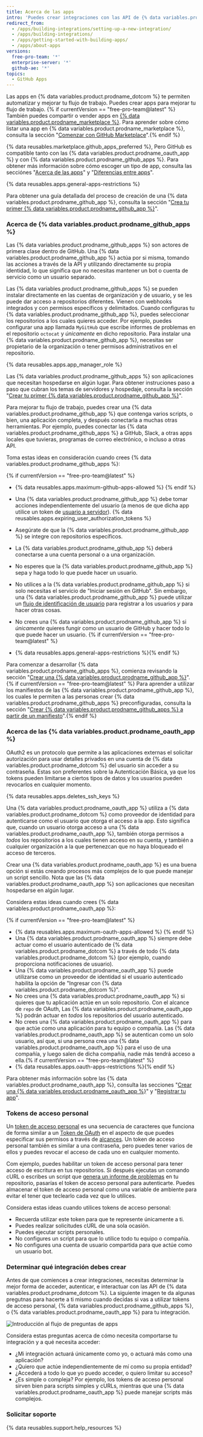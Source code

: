 ```yaml
---
title: Acerca de las apps
intro: 'Puedes crear integraciones con las API de {% data variables.product.prodname_dotcom %} para agregar flexibilidad y reducir la fricción en tu propio flujo de trabajo. También puedes compartir las integraciones con otros en [{% data variables.product.prodname_marketplace %}](https://github.com/marketplace).'
redirect_from:
  - /apps/building-integrations/setting-up-a-new-integration/
  - /apps/building-integrations/
  - /apps/getting-started-with-building-apps/
  - /apps/about-apps
versions:
  free-pro-team: '*'
  enterprise-server: '*'
  github-ae: '*'
topics:
  - GitHub Apps
---
```


Las apps en {% data variables.product.prodname_dotcom %} te permiten automatizar y mejorar tu flujo de trabajo. Puedes crear apps para mejorar tu flujo de trabajo. {% if currentVersion == "free-pro-team@latest" %} También puedes compartir o vender apps en [{% data variables.product.prodname_marketplace %}](https://github.com/marketplace). Para aprender sobre cómo listar una app en {% data variables.product.prodname_marketplace %}, consulta la sección "[Comenzar con GitHub Marketplace](/marketplace/getting-started/)".{% endif %}

{% data reusables.marketplace.github_apps_preferred %}, Pero GitHub es compatible tanto con las {% data variables.product.prodname_oauth_app %} y con {% data variables.product.prodname_github_apps %}. Para obtener más información sobre cómo escoger un tipo de app, consulta las secciónes "[Acerca de las apps](/apps/about-apps/)" y "[Diferencias entre apps](/apps/differences-between-apps/)".

{% data reusables.apps.general-apps-restrictions %}

Para obtener una guía detallada del proceso de creación de una {% data variables.product.prodname_github_app %}, consulta la sección "[Crea tu primer {% data variables.product.prodname_github_app %}](/apps/building-your-first-github-app)".

### Acerca de {% data variables.product.prodname_github_apps %}

Las {% data variables.product.prodname_github_apps %} son actores de primera clase dentro de GitHub. Una {% data variables.product.prodname_github_app %} actúa por si misma, tomando las acciones a través de la API y utilizando directamente su propia identidad, lo que significa que no necesitas mantener un bot o cuenta de servicio como un usuario separado.

Las {% data variables.product.prodname_github_apps %} se pueden instalar directamente en las cuentas de organización y de usuario, y se les puede dar acceso a repositorios diferentes. Vienen con webhooks integrados y con permisos específicos y delimitados. Cuando configuras tu {% data variables.product.prodname_github_app %}, puedes seleccionar los repositorios a los cuales quieres acceder. Por ejemplo, puedes configurar una app llamada `MyGitHub` que escribe informes de problemas en el repositorio `octocat` y _únicamente_ en dicho repositorio. Para instalar una {% data variables.product.prodname_github_app %}, necesitas ser propietario de la organización o tener permisos administrativos en el repositorio.

{% data reusables.apps.app_manager_role %}

Las {% data variables.product.prodname_github_apps %} son aplicaciones que necesitan hospedarse en algún lugar. Para obtener instruciones paso a paso que cubran los temas de servidores y hospedaje, consulta la sección "[Crear tu primer {% data variables.product.prodname_github_app %}](/apps/building-your-first-github-app)".

Para mejorar tu flujo de trabajo, puedes crear una {% data variables.product.prodname_github_app %} que contenga varios scripts, o bien, una aplicación completa, y después conectarla a muchas otras herramientas. Por ejemplo, puedes conectar las {% data variables.product.prodname_github_apps %} a GitHub, Slack, a otras apps locales que tuvieras, programas de correo electrónico, o incluso a otras API.

Toma estas ideas en consideración cuando crees {% data variables.product.prodname_github_apps %}:

{% if currentVersion == "free-pro-team@latest" %}
* {% data reusables.apps.maximum-github-apps-allowed %} {% endif %}
* Una {% data variables.product.prodname_github_app %} debe tomar acciones independientemente del usuario (a menos de que dicha app utilice un token de [usuario a servidor](/apps/building-github-apps/identifying-and-authorizing-users-for-github-apps#user-to-server-requests)). {% data reusables.apps.expiring_user_authorization_tokens %}

* Asegúrate de que la {% data variables.product.prodname_github_app %} se integre con repositorios específicos.
* La {% data variables.product.prodname_github_app %} deberá conectarse a una cuenta personal o a una organización.
* No esperes que la {% data variables.product.prodname_github_app %} sepa y haga todo lo que puede hacer un usuario.
* No utilices a la {% data variables.product.prodname_github_app %} si solo necesitas el servicio de "Iniciar sesión en GitHub". Sin embargo, una {% data variables.product.prodname_github_app %} puede utilizar un [flujo de identificación de usuario](/apps/building-github-apps/identifying-and-authorizing-users-for-github-apps/) para registrar a los usuarios _y_ para hacer otras cosas.
* No crees una {% data variables.product.prodname_github_app %} si _únicamente_ quieres fungir como un usuario de GitHub y hacer todo lo que puede hacer un usuario. {% if currentVersion == "free-pro-team@latest" %}
* {% data reusables.apps.general-apps-restrictions %}{% endif %}

Para comenzar a desarrollar {% data variables.product.prodname_github_apps %}, comienza revisando la sección "[Crear una {% data variables.product.prodname_github_app %}](/apps/building-github-apps/creating-a-github-app/)".{% if currentVersion == "free-pro-team@latest" %} Para aprender a utilizar los manifiestos de las {% data variables.product.prodname_github_app %}, los cuales le permiten a las personas crear {% data variables.product.prodname_github_apps %} preconfiguradas, consulta la sección "[Crear {% data variables.product.prodname_github_apps %} a partir de un manifiesto](/apps/building-github-apps/creating-github-apps-from-a-manifest/)".{% endif %}

### Acerca de las {% data variables.product.prodname_oauth_app %}

OAuth2 es un protocolo que permite a las aplicaciones externas el solicitar autorización para usar detalles privados en una cuenta de {% data variables.product.prodname_dotcom %} del usuario sin acceder a su contraseña. Estas son preferentes sobre la Autenticación Básica, ya que los tokens pueden limitarse a ciertos tipos de datos y los usuarios pueden revocarlos en cualquier momento.

{% data reusables.apps.deletes_ssh_keys %}

Una {% data variables.product.prodname_oauth_app %} utiliza a {% data variables.product.prodname_dotcom %} como proveedor de identidad para autenticarse como el usuario que otorga el acceso a la app. Esto significa que, cuando un usuario otorga acceso a una {% data variables.product.prodname_oauth_app %}, también otorga permisos a _todos_ los repositorios a los cuales tienen acceso en su cuenta, y también a cualquier organización a la que pertenezcan que no haya bloqueado el acceso de terceros.

Crear una {% data variables.product.prodname_oauth_app %} es una buena opción si estás creando procesos más complejos de lo que puede manejar un script sencillo. Nota que las {% data variables.product.prodname_oauth_app %} son aplicaciones que necesitan hospedarse en algún lugar.

Considera estas ideas cuando crees {% data variables.product.prodname_oauth_app %}:

{% if currentVersion == "free-pro-team@latest" %}
* {% data reusables.apps.maximum-oauth-apps-allowed %} {% endif %}
* Una {% data variables.product.prodname_oauth_app %} siempre debe actuar como el usuario autenticado de {% data variables.product.prodname_dotcom %} a través de todo {% data variables.product.prodname_dotcom %} (por ejemplo, cuando proporciona notificaciones de usuario).
* Una {% data variables.product.prodname_oauth_app %} puede utilizarse como un proveedor de identidad si el usuario autenticado habilita la opción de "Ingresar con {% data variables.product.prodname_dotcom %}".
* No crees una {% data variables.product.prodname_oauth_app %} si quieres que tu aplicación actúe en un solo repositorio. Con el alcance de `repo` de OAuth, Las {% data variables.product.prodname_oauth_app %} podrán actuar en _todos_ los repositorios del usuario autenticado.
* No crees una {% data variables.product.prodname_oauth_app %} para que actúe como una aplicación para tu equipo o compañía. Las {% data variables.product.prodname_oauth_app %} se autentican como un solo usuario, así que, si una persona crea una {% data variables.product.prodname_oauth_app %} para el uso de una compañía, y luego salen de dicha compañía, nadie más tendrá acceso a ella.{% if currentVersion == "free-pro-team@latest" %}
* {% data reusables.apps.oauth-apps-restrictions %}{% endif %}

Para obtener más información sobre las {% data variables.product.prodname_oauth_app %}, consulta las secciones "[Crear una {% data variables.product.prodname_oauth_app %}](/apps/building-oauth-apps/creating-an-oauth-app/)" y "[Registrar tu app](/v3/guides/basics-of-authentication/#registering-your-app)".

### Tokens de acceso personal

Un [token de acceso personal](/articles/creating-a-personal-access-token-for-the-command-line/) es una secuencia de caracteres que funciona de forma similar a un [Token de OAuth](/apps/building-oauth-apps/authorizing-oauth-apps/) en el aspecto de que puedes especificar sus permisos a través de [alcances](/apps/building-oauth-apps/understanding-scopes-for-oauth-apps/). Un token de acceso personal también es similar a una contraseña, pero puedes tener varios de ellos y puedes revocar el acceso de cada uno en cualquier momento.

Com ejemplo, puedes habilitar un token de acceso personal para tener acceso de escritura en tus repositorios. Si después ejecutas un comando cURL o escribes un script que [genera un informe de problemas](/v3/issues/#create-an-issue) en tu repositorio, pasarías el token de acceso personal para autenticarte. Puedes almacenar el token de acceso personal como una variable de ambiente para evitar el tener que teclearlo cada vez que lo utilices.

Considera estas ideas cuando utilices tokens de acceso personal:

* Recuerda utilizar este token para que te represente únicamente a ti.
* Puedes realizar solicitudes cURL de una sola ocasión.
* Puedes ejecutar scripts personales.
* No configures un script para que lo utilice todo tu equipo o compañía.
* No configures una cuenta de usuario compartida para que actúe como un usuario bot.

### Determinar qué integración debes crear

Antes de que comiences a crear integraciones, necesitas determinar la mejor forma de acceder, autenticar, e interactuar con las API de {% data variables.product.prodname_dotcom %}. La siguiente imagen te da algunas pregutnas para hacerte a ti mismo cuando decidas si vas a utilizar tokens de acceso personal, {% data variables.product.prodname_github_apps %}, o {% data variables.product.prodname_oauth_app %} para tu integración.

![Introducción al flujo de preguntas de apps](/assets/images/intro-to-apps-flow.png)

Considera estas preguntas acerca de cómo necesita comportarse tu integración y a qué necesita acceder:

* ¿Mi integración actuará únicamente como yo, o actuará más como una aplicación?
* ¿Quiero que actúe independientemente de mí como su propia entidad?
* ¿Accederá a todo lo que yo puedo acceder, o quiero limitar su acceso?
* ¿Es simple o compleja? Por ejemplo, los tokens de acceso personal sirven bien para scripts simples y cURLs, mientras que una {% data variables.product.prodname_oauth_app %} puede manejar scripts más complejos.

### Solicitar soporte

{% data reusables.support.help_resources %}
